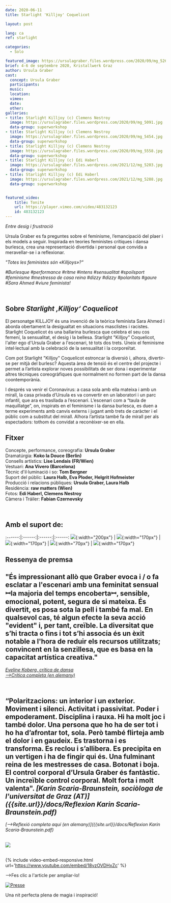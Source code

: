 ```yaml
---
date: 2020-06-11
title: Starlight 'Killjoy' Coquelicot

layout: post

lang: ca
ref: starlight

categories:
  - Solo

featured_image: https://ursulagraber.files.wordpress.com/2020/09/mg_5269.jpg?w=500&fit=crop
brief: 4-6 de septembre 2020, Kristallwerk Graz
author: Ursula Graber
cast:
  concept: Ursula Graber
  participants:
  music:
  location:
  vimeo:
  date:
  other:
galleries:
- title: Starlight Killjoy (c) Clemens Nestroy
  image: https://ursulagraber.files.wordpress.com/2020/09/mg_5091.jpg
  data-group: superworkshop
- title: Starlight Killjoy (c) Clemens Nestroy
  image: https://ursulagraber.files.wordpress.com/2020/09/mg_5454.jpg
  data-group: superworkshop
- title: Starlight Killjoy (c) Clemens Nestroy
  image: https://ursulagraber.files.wordpress.com/2020/09/mg_5558.jpg
  data-group: superworkshop
- title: Starlight Killjoy (c) Edi Haberl
  image: https://ursulagraber.files.wordpress.com/2021/12/mg_5203.jpg
  data-group: superworkshop
- title: Starlight Killjoy (c) Edi Haberl
  image: https://ursulagraber.files.wordpress.com/2021/12/mg_5288.jpg
  data-group: superworkshop


featured_video:
    title: Tonite
    url: https://player.vimeo.com/video/483132123
    id: 483132123
---
```




*Entre desig i frustració*

Ursula Graber es fa preguntes sobre el feminisme, l’emancipació del plaer i els models a seguir. Inspirada en teories feministes crítiques i dansa burlesca, crea una representació divertida i personal que convida a meravellar-se i a reflexionar.
<br />


*"Totes les feministes són «Killjoys»?"*<br />

*#Burlesque #performance #ritme #intens #sensualitat #spoilsport #feminisme #mestressa de casa reina #dizzy #dizzy #polaritats #gaure #Sara Ahmed #viure feminista!*      



<br />

<!--plop-->

## Sobre *Starlight ‚Killjoy‘ Coquelicot*


El personatge KILLJOY és una invenció de la teòrica feminista Sara Ahmed i aborda obertament la desigualtat en situacions masclistes i racistes. Starlight Coquelicot és una ballarina burlesca que celebra el seu cos femení, la sensualitat, el desig i la bellesa. Starlight "Killjoy" Coquelicot, l'alter ego d'Ursula Graber a l'escenari, té tots dos trets. Uneix el feminisme intel·lectual amb la celebració de la sensualitat i la corporeïtat.   

Com pot Starlight "Killjoy" Coquelicot estroncar la diversió i, alhora, divertir-se per mitjà del burlesc? Aquesta àrea de tensió és el centre del projecte i permet a l’artista explorar noves possibilitats de ser dona i experimentar altres tècniques coreogràfiques que normalment no formen part de la dansa coontemporània.   

I després va venir el Coronavirus: a casa sola amb ella mateixa i amb un mirall, la casa privada d’Ursula es va convertir en un laboratori i un parc infantil, que ara es trasllada a l’escenari. L’escenari com a “taula de maquillatge”, on, inspirats en el feminisme i la dansa burlesca, es duen a terme experiments amb canvis externs i jugant amb trets de caràcter i el públic com a substitut del mirall. Alhora l’artista també fa de mirall per als espectadors: tothom és convidat a reconèixer-se en ella.

<!--plop-->

## Fitxer   

Concepte, performance, coreografia: 	**Ursula Graber**  
Dramatúrgia:	**Koko la Douce (Berlin)**  
Consells artístics:	**Lise Lendais (FR/Wien)**  
Vestuari:	**Ana Vivero (Barcelona)**  
Tècnic d'il·luminació i so:	**Tom Bergner**  
Suport del públic:	**Laura Halb, Eva Ploder, Helgrit Hofmeister**  
Producció i relacions públiques:	**Ursula Graber, Laura Halb**  
Residència:	**raw matters (Wien)**  
Fotos: 	**Edi Haberl, Clemens Nestroy**     
Càmera i Tráiler: **Fabian Czernovsky**

<br />

## Amb el suport de:

:------:|:------:|:------:|:------:
![]({{site.url}}/images/logograz.png){:width="200px"} | ![]({{site.url}}/images/logolandstmk.png){:width="170px"} | ![]({{site.url}}/images/logodat.png){:width="170px"} | ![]({{site.url}}/images/logokristallwerk.png){:width="70px"} | ![]({{site.url}}/images/logolaut.png){:width="170px"}




## Ressenya de premsa

<p>

## "És impressionant allò que Graber evoca i / o fa esclatar a l'escenari amb una feminitat sensual  ꟷla majoria del temps encobertaꟷ, sensible, emocional, potent, segura de si mateixa. És divertit, es posa sota la pell i també fa mal. En qualsevol cas, té algun efecte la seva acció "evident" i, per tant, creïble. La diversitat que s’hi tracta o fins i tot s’hi associa és un èxit notable a l'hora de reduir els recursos utilitzats; convincent en la senzillesa, que es basa en la capacitat artística creativa."
<i><a href="https://www.tanz.at/index.php/kritiken/kritiken-2020/2381-ursula-graber-starlight-killjoy-coquelicot">Eveline Koberg, crítica de dansa</a></i>    <br>
<i><a href="https://www.tanz.at/index.php/kritiken/kritiken-2020/2381-ursula-graber-starlight-killjoy-coquelicot">-->Crítica completa (en alemany)</a></i>   
</p>

<br />

## “Polaritzacions: un interior i un exterior. Moviment i silenci. Activitat i passivitat. Poder i empoderament. Disciplina i rauxa. Hi ha molt joc i també dolor. Una persona que ho ha de ser tot i ho ha d’afrontar tot, sola. Però també flirteja amb el dolor i en gaudeix. Es trastorna i es transforma. Es reclou i s’allibera. Es precipita en un vertigen i ha de fingir qui és. Una fulminant reina de les mestresses de casa. Botonat i boja. El control corporal d’Ursula Graber és fantàstic. Un increïble control corporal. Molt forta i molt valenta".  <i>[Karin Scaria-Braunstein, sociòloga de l'universitat de Graz (AT)]({{site.url}}/docs/Reflexion Karin Scaria-Braunstein.pdf)</i> <br>
<i>[-->Reflexió completa aquí (en alemany)]({{site.url}}/docs/Reflexion Karin Scaria-Braunstein.pdf)</i>

<br>

<div class="long-center-image">
  <a href="https://www.tanz.at/index.php/kritiken/kritiken-2020/2381-ursula-graber-starlight-killjoy-coquelicot" title="" data-caption="" data-id="" data-group="">
    <img src="https://ursulagraber.files.wordpress.com/2021/12/ausschnitt-des-artikels-mit-hinweis-quadrat2.png"/>
  </a>
 </div>

<br>

{% include video-embed-responsive.html url='https://www.youtube.com/embed/18vzOVDHxZc' %}




 -->Fes clic a l'article per ampliar-lo!



[![Presse](https://ursulagraber.files.wordpress.com/2020/08/artikel.png?w=300)](https://ursulagraber.files.wordpress.com/2020/08/artikel-kleine-zeitung.jpg)







<!--plop-->

Una nit perfecta plena de magia i inspiració!<br />


<!--[![Totem](https://i.vimeocdn.com/video/746500438_640.jpg)](https://player.vimeo.com/video/306702195)-->
